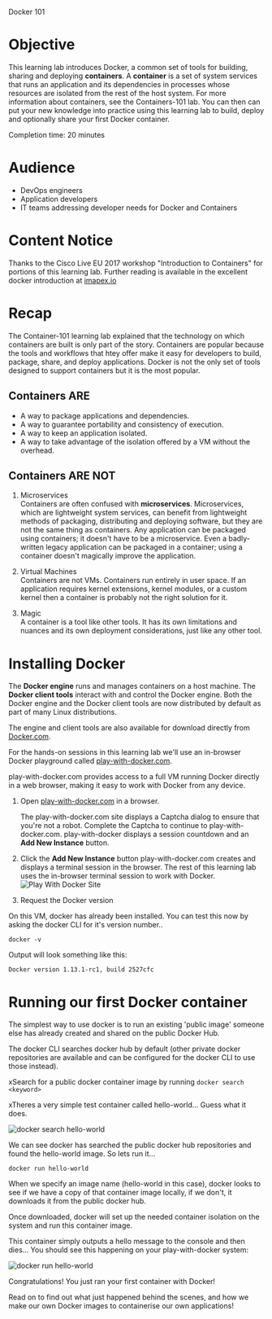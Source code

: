 Docker 101

# Objective

This learning lab introduces Docker, a common set of tools for
building, sharing and deploying __containers__. A __container__ is a
set of system services that runs an application and its dependencies
in processes whose resources are isolated from the rest of the host
system. For more information about containers, see the Containers-101
lab. You can then can put your new knowledge into practice using this
learning lab to build, deploy and optionally share your first Docker
container.

Completion time: 20 minutes

# Audience

* DevOps engineers
* Application developers
* IT teams addressing developer needs for Docker and Containers

# Content Notice

Thanks to the Cisco Live EU 2017 workshop "Introduction to Containers"
for portions of this learning lab. Further reading is available in the
excellent docker introduction at
[imapex.io](https://github.com/imapex-training/mod_adv_docker/blob/master/README.md)

# Recap

The Container-101 learning lab explained that the technology on which
containers are built is only part of the story. Containers are popular
because the tools and workflows that htey offer make it easy for
developers to build, package, share, and deploy applications. Docker
is not the only set of tools designed to support containers but it is
the most popular.

## Containers ARE
* A way to package applications and dependencies.
* A way to guarantee portability and consistency of execution.
* A way to keep an application isolated.
* A way to take advantage of the isolation offered by a VM without the overhead.

## Containers ARE NOT

1. Microservices  
Containers are often confused with
__microservices__. Microservices, which are lightweight system
services, can benefit from lightweight methods of packaging,
distributing and deploying software, but they are not the same
thing as containers. Any application can be packaged using
containers; it doesn't have to be a microservice. Even a
badly-written legacy application can be packaged in a container;
using a container doesn't magically improve the application.

2. Virtual Machines  
Containers are not VMs. Containers run entirely in user space. If
an application requires kernel extensions, kernel modules, or a
custom kernel then a container is probably not the right solution
for it.

3. Magic  
A container is a tool like other tools. It has its own limitations
and nuances and its own deployment considerations, just like any
other tool.

# Installing Docker

The __Docker engine__ runs and manages containers on a host
machine. The __Docker client tools__ interact with and control the
Docker engine. Both the Docker engine and the Docker client tools are
now distributed by default as part of many Linux distributions.

The engine and client tools are also available for download directly
from [Docker.com](http://www.docker.com).

For the hands-on sessions in this learning lab we'll use an in-browser
Docker playground called
[play-with-docker.com](http://labs.play-with-docker.com/).

play-with-docker.com provides access to a full VM running Docker
directly in a web browser, making it easy to work with Docker from any
device.

1. Open [play-with-docker.com](http://labs.play-with-docker.com/) in a
   browser.  

   The play-with-docker.com site displays a Captcha dialog to ensure
   that you're not a robot. Complete the Captcha to continue to
   play-with-docker.com. play-with-docker displays a session countdown
   and an __Add New Instance__ button.

2. Click the __Add New Instance__ button
   play-with-docker.com creates and displays a terminal session in the
   browser. The rest of this learning lab uses the in-browser terminal
   session to work with Docker.  ![Play With Docker
   Site](assets/images/playwithdocker1.png)

3. Request the Docker version

   

On this VM, docker has already been installed. You can test this now
by asking the docker CLI for it's version number..

```
docker -v
```

Output will look something like this:

```
Docker version 1.13.1-rc1, build 2527cfc
```

# Running our first Docker container

The simplest way to use docker is to run an existing 'public image'
someone else has already created and shared on the public Docker Hub.

The docker CLI searches docker hub by default (other private docker
repositories are available and can be configured for the docker CLI to
use those instead).

xSearch for a public docker container image by running `docker search
<keyword>`

xTheres a very simple test container called hello-world... Guess what
it does.

![docker search
 hello-world](/posts/files/docker-101/assets/images/dockersearch.png)

We can see docker has searched the public docker hub repositories and
found the hello-world image. So lets run it...

```
docker run hello-world
```

When we specify an image name (hello-world in this case), docker looks
to see if we have a copy of that container image locally, if we don't,
it downloads it from the public docker hub.

Once downloaded, docker will set up the needed container isolation on
the system and run this container image.

This container simply outputs a hello message to the console and then
dies... You should see this happening on your play-with-docker system:

![docker run
 hello-world](/posts/files/docker-101/assets/images/dockerrun1.png)

Congratulations! You just ran your first container with Docker!

Read on to find out what just happened behind the scenes, and how we
make our own Docker images to containerise our own applications!

